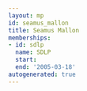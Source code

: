 ```yaml
---
layout: mp
id: seamus_mallon
title: Seamus Mallon
memberships:
- id: sdlp
  name: SDLP
  start: 
  end: '2005-03-18'
autogenerated: true
---
```

